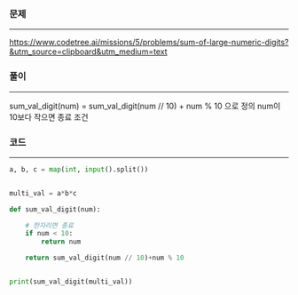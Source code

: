 ### 문제

---

https://www.codetree.ai/missions/5/problems/sum-of-large-numeric-digits?&utm_source=clipboard&utm_medium=text

### 풀이

---

sum_val_digit(num) = sum_val_digit(num // 10) + num % 10 으로 정의
num이 10보다 작으면 종료 조건

### 코드

---

```python
a, b, c = map(int, input().split())


multi_val = a*b*c

def sum_val_digit(num):

    # 한자리면 종료
    if num < 10:
        return num

    return sum_val_digit(num // 10)+num % 10


print(sum_val_digit(multi_val))

```
